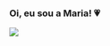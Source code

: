 ### Oi, eu sou a Maria! 💗
<img src="https://i.pinimg.com/originals/d3/60/f1/d360f1827f7996e9e0a3ccb6f584c848.gif">
